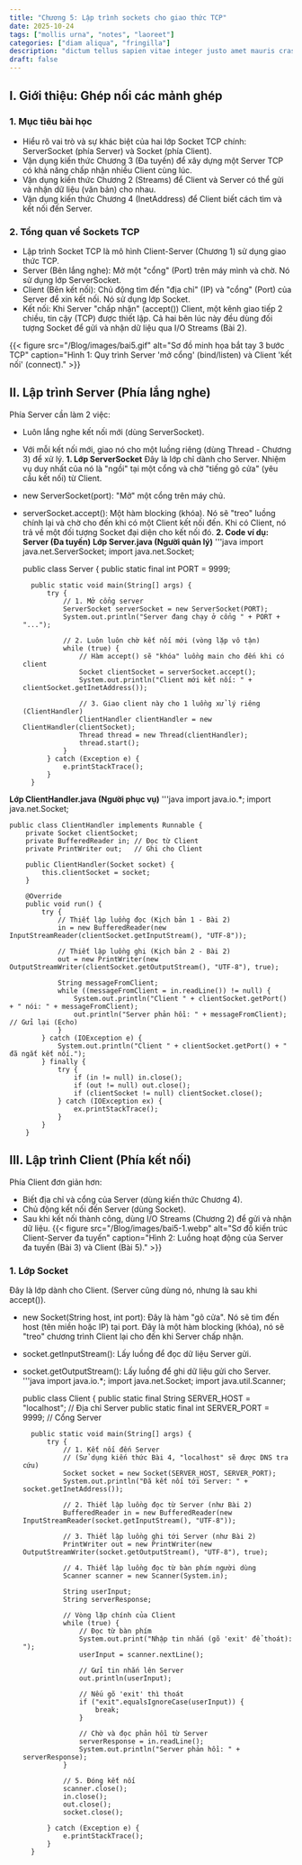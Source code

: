 ```yaml
---
title: "Chương 5: Lập trình sockets cho giao thức TCP"
date: 2025-10-24
tags: ["mollis urna", "notes", "laoreet"]
categories: ["diam aliqua", "fringilla"]
description: "dictum tellus sapien vitae integer justo amet mauris cras bolestie sollicitudin dignissim"
draft: false
---
```


## I. Giới thiệu: Ghép nối các mảnh ghép
### 1. Mục tiêu bài học
* Hiểu rõ vai trò và sự khác biệt của hai lớp Socket TCP chính: ServerSocket (phía Server) và Socket (phía Client).
* Vận dụng kiến thức Chương 3 (Đa tuyến) để xây dựng một Server TCP có khả năng chấp nhận nhiều Client cùng lúc.
* Vận dụng kiến thức Chương 2 (Streams) để Client và Server có thể gửi và nhận dữ liệu (văn bản) cho nhau.
* Vận dụng kiến thức Chương 4 (InetAddress) để Client biết cách tìm và kết nối đến Server.
### 2. Tổng quan về Sockets TCP
* Lập trình Socket TCP là mô hình Client-Server (Chương 1) sử dụng giao thức TCP.
* Server (Bên lắng nghe): Mở một "cổng" (Port) trên máy mình và chờ. Nó sử dụng lớp ServerSocket.
* Client (Bên kết nối): Chủ động tìm đến "địa chỉ" (IP) và "cổng" (Port) của Server để xin kết nối. Nó sử dụng lớp Socket.
* Kết nối: Khi Server "chấp nhận" (accept()) Client, một kênh giao tiếp 2 chiều, tin cậy (TCP) được thiết lập. Cả hai bên lúc này đều dùng đối tượng Socket để gửi và nhận dữ liệu qua I/O Streams (Bài 2).

{{< figure src="/Blog/images/bai5.gif" alt="Sơ đồ minh họa bắt tay 3 bước TCP" caption="Hình 1: Quy trình Server 'mở cổng' (bind/listen) và Client 'kết nối' (connect)." >}}
## II. Lập trình Server (Phía lắng nghe)
Phía Server cần làm 2 việc:
* Luôn lắng nghe kết nối mới (dùng ServerSocket).
* Với mỗi kết nối mới, giao nó cho một luồng riêng (dùng Thread - Chương 3) để xử lý.
**1. Lớp ServerSocket**
Đây là lớp chỉ dành cho Server. Nhiệm vụ duy nhất của nó là "ngồi" tại một cổng và chờ "tiếng gõ cửa" (yêu cầu kết nối) từ Client.
* new ServerSocket(port): "Mở" một cổng trên máy chủ.
* serverSocket.accept(): Một hàm blocking (khóa). Nó sẽ "treo" luồng chính lại và chờ cho đến khi có một Client kết nối đến. Khi có Client, nó trả về một đối tượng Socket đại diện cho kết nối đó.
**2. Code ví dụ: Server (Đa tuyến)**
**Lớp Server.java (Người quản lý)**
'''java
    import java.net.ServerSocket;
    import java.net.Socket;

    public class Server {
        public static final int PORT = 9999;

        public static void main(String[] args) {
            try {
                // 1. Mở cổng server
                ServerSocket serverSocket = new ServerSocket(PORT);
                System.out.println("Server đang chạy ở cổng " + PORT + "...");

                // 2. Luôn luôn chờ kết nối mới (vòng lặp vô tận)
                while (true) {
                    // Hàm accept() sẽ "khóa" luồng main cho đến khi có client
                    Socket clientSocket = serverSocket.accept();
                    System.out.println("Client mới kết nối: " + clientSocket.getInetAddress());

                    // 3. Giao client này cho 1 luồng xử lý riêng (ClientHandler)
                    ClientHandler clientHandler = new ClientHandler(clientSocket);
                    Thread thread = new Thread(clientHandler);
                    thread.start(); 
                }
            } catch (Exception e) {
                e.printStackTrace();
            }
        }
    
**Lớp ClientHandler.java (Người phục vụ)**
'''java
    import java.io.*;
    import java.net.Socket;

    public class ClientHandler implements Runnable {
        private Socket clientSocket;
        private BufferedReader in; // Đọc từ Client
        private PrintWriter out;   // Ghi cho Client

        public ClientHandler(Socket socket) {
            this.clientSocket = socket;
        }

        @Override
        public void run() {
            try {
                // Thiết lập luồng đọc (Kịch bản 1 - Bài 2)
                in = new BufferedReader(new InputStreamReader(clientSocket.getInputStream(), "UTF-8"));
                
                // Thiết lập luồng ghi (Kịch bản 2 - Bài 2)
                out = new PrintWriter(new OutputStreamWriter(clientSocket.getOutputStream(), "UTF-8"), true);

                String messageFromClient;
                while ((messageFromClient = in.readLine()) != null) {
                    System.out.println("Client " + clientSocket.getPort() + " nói: " + messageFromClient);
                    out.println("Server phản hồi: " + messageFromClient); // Gửi lại (Echo)
                }
            } catch (IOException e) {
                System.out.println("Client " + clientSocket.getPort() + " đã ngắt kết nối.");
            } finally {
                try {
                    if (in != null) in.close();
                    if (out != null) out.close();
                    if (clientSocket != null) clientSocket.close();
                } catch (IOException ex) {
                    ex.printStackTrace();
                }
            }
        }
    
## III. Lập trình Client (Phía kết nối)
Phía Client đơn giản hơn:
* Biết địa chỉ và cổng của Server (dùng kiến thức Chương 4).
* Chủ động kết nối đến Server (dùng Socket).
* Sau khi kết nối thành công, dùng I/O Streams (Chương 2) để gửi và nhận dữ liệu.
{{< figure src="/Blog/images/bai5-1.webp" alt="Sơ đồ kiến trúc Client-Server đa tuyến" caption="Hình 2: Luồng hoạt động của Server đa tuyến (Bài 3) và Client (Bài 5)." >}}
### 1. Lớp Socket
Đây là lớp dành cho Client. (Server cũng dùng nó, nhưng là sau khi accept()).
* new Socket(String host, int port): Đây là hàm "gõ cửa". Nó sẽ tìm đến host (tên miền hoặc IP) tại port. Đây là một hàm blocking (khóa), nó sẽ "treo" chương trình Client lại cho đến khi Server chấp nhận.
* socket.getInputStream(): Lấy luồng để đọc dữ liệu Server gửi.
* socket.getOutputStream(): Lấy luồng để ghi dữ liệu gửi cho Server.
'''java
    import java.io.*;
    import java.net.Socket;
    import java.util.Scanner;

    public class Client {
        public static final String SERVER_HOST = "localhost"; // Địa chỉ Server
        public static final int SERVER_PORT = 9999;          // Cổng Server

        public static void main(String[] args) {
            try {
                // 1. Kết nối đến Server
                // (Sử dụng kiến thức Bài 4, "localhost" sẽ được DNS tra cứu)
                Socket socket = new Socket(SERVER_HOST, SERVER_PORT);
                System.out.println("Đã kết nối tới Server: " + socket.getInetAddress());

                // 2. Thiết lập luồng đọc từ Server (như Bài 2)
                BufferedReader in = new BufferedReader(new InputStreamReader(socket.getInputStream(), "UTF-8"));
                
                // 3. Thiết lập luồng ghi tới Server (như Bài 2)
                PrintWriter out = new PrintWriter(new OutputStreamWriter(socket.getOutputStream(), "UTF-8"), true);

                // 4. Thiết lập luồng đọc từ bàn phím người dùng
                Scanner scanner = new Scanner(System.in);

                String userInput;
                String serverResponse;

                // Vòng lặp chính của Client
                while (true) {
                    // Đọc từ bàn phím
                    System.out.print("Nhập tin nhắn (gõ 'exit' để thoát): ");
                    userInput = scanner.nextLine();

                    // Gửi tin nhắn lên Server
                    out.println(userInput);

                    // Nếu gõ 'exit' thì thoát
                    if ("exit".equalsIgnoreCase(userInput)) {
                        break;
                    }

                    // Chờ và đọc phản hồi từ Server
                    serverResponse = in.readLine();
                    System.out.println("Server phản hồi: " + serverResponse);
                }

                // 5. Đóng kết nối
                scanner.close();
                in.close();
                out.close();
                socket.close();

            } catch (Exception e) {
                e.printStackTrace();
            }
        }
    